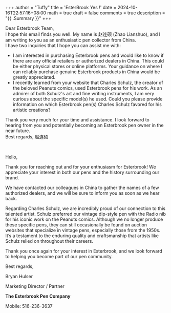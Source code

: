 +++
author = "Tuffy"
title = 'EsterBrook Yes !'
date = 2024-10-16T22:57:16+08:00
math = true 
draft = false
comments = true
description = "{{ .Summary }}"
+++

Dear Esterbrook Team,<br>
I hope this email finds you well. My name is 赵连硕 (Zhao Lianshuo), and I am writing to you as an enthusiastic pen collector from China.<br>
I have two inquiries that I hope you can assist me with:<br>

- I am interested in purchasing Esterbrook pens and would like to know if there are any official retailers or authorized dealers in China. This could be either physical stores or online platforms. Your guidance on where I can reliably purchase genuine Esterbrook products in China would be greatly appreciated.
- I recently learned from your website that Charles Schulz, the creator of the beloved Peanuts comics, used Esterbrook pens for his work. As an admirer of both Schulz's art and fine writing instruments, I am very curious about the specific model(s) he used. Could you please provide information on which Esterbrook pen(s) Charles Schulz favored for his artistic creations?

Thank you very much for your time and assistance. I look forward to hearing from you and potentially becoming an Esterbrook pen owner in the near future.<br>
Best regards, 赵连硕



<br>


Hello,

Thank you for reaching out and for your enthusiasm for Esterbrook! We appreciate your interest in both our pens and the history surrounding our brand.

We have contacted our colleagues in China to gather the names of a few authorized dealers, and we will be sure to inform you as soon as we hear back.

Regarding Charles Schulz, we are incredibly proud of our connection to this talented artist. Schulz preferred our vintage dip-style pen with the Radio nib for his iconic work on the Peanuts comics. Although we no longer produce these specific pens, they can still occasionally be found on auction websites that specialize in vintage pens, especially those from the 1950s. It’s a testament to the enduring quality and craftsmanship that artists like Schulz relied on throughout their careers.

Thank you once again for your interest in Esterbrook, and we look forward to helping you become part of our pen community.

Best regards,

 

Bryan Hulser

Marketing Director / Partner

**The Esterbrook Pen Company**

Mobile: 516-236-3637
